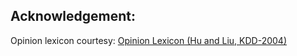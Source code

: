 Acknowledgement:
----------------
Opinion lexicon courtesy: <a href="http://www.cs.uic.edu/~liub/FBS/opinion-lexicon-English.rar">Opinion Lexicon (Hu and Liu, KDD-2004)</a>
